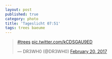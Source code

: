 ```yaml
---
layout: post
published: true
category: photo
title: 'Tageslicht 07:51'
tags: trees baeume
---
```

<blockquote class="twitter-tweet"><p lang="und" dir="ltr"><a href="https://twitter.com/hashtag/trees?src=hash">#trees</a> <a href="https://t.co/kCDSGAU9ED">pic.twitter.com/kCDSGAU9ED</a></p>&mdash; DR3WH0 (@DR3WH0) <a href="https://twitter.com/DR3WH0/status/833818623261159425">February 20, 2017</a></blockquote>
<script async src="//platform.twitter.com/widgets.js" charset="utf-8"></script>
